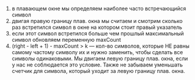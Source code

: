1) в плавающем окне мы определяем наиболее часто встречающийся символ
2) двигая правую границу плав. окна мы считаем и смотрим сколько раз встретился символ в окне на котором стоит правый указатель
3) если этот символ встретился больше чем прошлый максимальный символ обновляем переменную maxCount
4) (right - left + 1) - maxCount > k  — кол-во символов, которые НЕ равны самому частому символу их и нужно заменить, чтобы сделать все символы одинаковыми. Мы двигаем левую границу плав. окна, если у нас не соблюдается это условие. Также не забываем уменьшать счетчик для символа, который уходит за левую границу плав. окна.